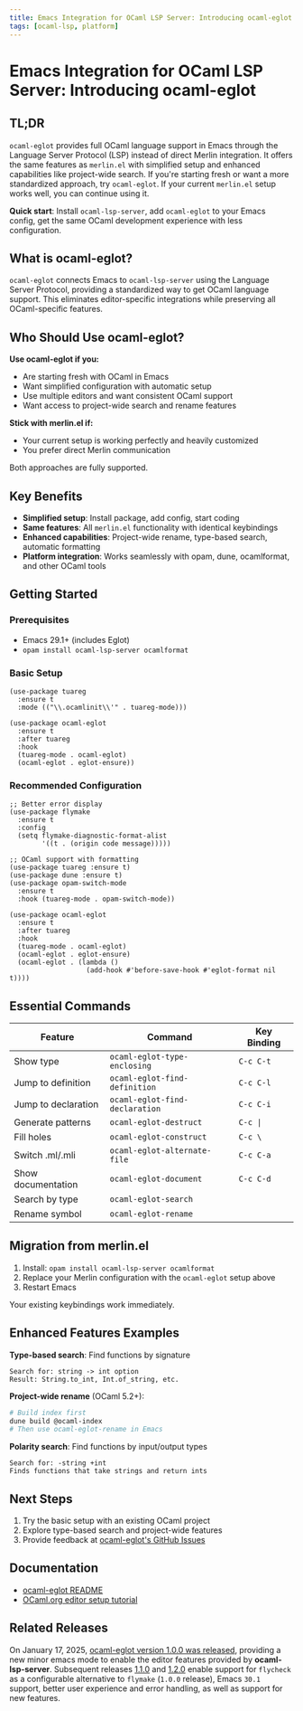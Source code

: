```yaml
---
title: Emacs Integration for OCaml LSP Server: Introducing ocaml-eglot
tags: [ocaml-lsp, platform]
---
```


# Emacs Integration for OCaml LSP Server: Introducing ocaml-eglot

## TL;DR

`ocaml-eglot` provides full OCaml language support in Emacs through the Language Server Protocol (LSP) instead of direct Merlin integration. It offers the same features as `merlin.el` with simplified setup and enhanced capabilities like project-wide search. If you're starting fresh or want a more standardized approach, try `ocaml-eglot`. If your current `merlin.el` setup works well, you can continue using it.

**Quick start**: Install `ocaml-lsp-server`, add `ocaml-eglot` to your Emacs config, get the same OCaml development experience with less configuration.

## What is ocaml-eglot?

`ocaml-eglot` connects Emacs to `ocaml-lsp-server` using the Language Server Protocol, providing a standardized way to get OCaml language support. This eliminates editor-specific integrations while preserving all OCaml-specific features.

## Who Should Use ocaml-eglot?

**Use ocaml-eglot if you:**
- Are starting fresh with OCaml in Emacs
- Want simplified configuration with automatic setup
- Use multiple editors and want consistent OCaml support
- Want access to project-wide search and rename features

**Stick with merlin.el if:**
- Your current setup is working perfectly and heavily customized
- You prefer direct Merlin communication

Both approaches are fully supported.

## Key Benefits

- **Simplified setup**: Install package, add config, start coding
- **Same features**: All `merlin.el` functionality with identical keybindings
- **Enhanced capabilities**: Project-wide rename, type-based search, automatic formatting
- **Platform integration**: Works seamlessly with opam, dune, ocamlformat, and other OCaml tools

## Getting Started

### Prerequisites
- Emacs 29.1+ (includes Eglot)
- `opam install ocaml-lsp-server ocamlformat`

### Basic Setup

```elisp
(use-package tuareg
  :ensure t
  :mode (("\\.ocamlinit\\'" . tuareg-mode)))

(use-package ocaml-eglot
  :ensure t
  :after tuareg
  :hook
  (tuareg-mode . ocaml-eglot)
  (ocaml-eglot . eglot-ensure))
```

### Recommended Configuration

```elisp
;; Better error display
(use-package flymake
  :ensure t
  :config
  (setq flymake-diagnostic-format-alist
        '((t . (origin code message)))))

;; OCaml support with formatting
(use-package tuareg :ensure t)
(use-package dune :ensure t)
(use-package opam-switch-mode
  :ensure t
  :hook (tuareg-mode . opam-switch-mode))

(use-package ocaml-eglot
  :ensure t
  :after tuareg
  :hook
  (tuareg-mode . ocaml-eglot)
  (ocaml-eglot . eglot-ensure)
  (ocaml-eglot . (lambda () 
                   (add-hook #'before-save-hook #'eglot-format nil t))))
```

## Essential Commands

| Feature | Command | Key Binding |
|---------|---------|-------------|
| Show type | `ocaml-eglot-type-enclosing` | `C-c C-t` |
| Jump to definition | `ocaml-eglot-find-definition` | `C-c C-l` |
| Jump to declaration | `ocaml-eglot-find-declaration` | `C-c C-i` |
| Generate patterns | `ocaml-eglot-destruct` | `C-c \|` |
| Fill holes | `ocaml-eglot-construct` | `C-c \` |
| Switch .ml/.mli | `ocaml-eglot-alternate-file` | `C-c C-a` |
| Show documentation | `ocaml-eglot-document` | `C-c C-d` |
| Search by type | `ocaml-eglot-search` | |
| Rename symbol | `ocaml-eglot-rename` | |

## Migration from merlin.el

1. Install: `opam install ocaml-lsp-server ocamlformat`
2. Replace your Merlin configuration with the `ocaml-eglot` setup above
3. Restart Emacs

Your existing keybindings work immediately.

## Enhanced Features Examples

**Type-based search**: Find functions by signature
```
Search for: string -> int option
Result: String.to_int, Int.of_string, etc.
```

**Project-wide rename** (OCaml 5.2+):
```bash
# Build index first
dune build @ocaml-index
# Then use ocaml-eglot-rename in Emacs
```

**Polarity search**: Find functions by input/output types
```
Search for: -string +int
Finds functions that take strings and return ints
```

## Next Steps

1. Try the basic setup with an existing OCaml project
2. Explore type-based search and project-wide features
3. Provide feedback at [ocaml-eglot's GitHub Issues](https://github.com/tarides/ocaml-eglot/issues)

## Documentation

- [ocaml-eglot README](https://github.com/tarides/ocaml-eglot)
- [OCaml.org editor setup tutorial](https://ocaml.org/docs/set-up-editor#emacs)

## Related Releases

On January 17, 2025, [ocaml-eglot version 1.0.0 was released](https://discuss.ocaml.org/t/ann-release-of-ocaml-eglot-1-0-0/15978/14), providing a new minor emacs mode to enable the editor features provided by **ocaml-lsp-server**. Subsequent releases [1.1.0](https://github.com/tarides/ocaml-eglot/releases/tag/1.1.0) and [1.2.0](https://discuss.ocaml.org/t/ann-release-of-ocaml-eglot-1-2-0/16515) enable support for `flycheck` as a configurable alternative to `flymake` (`1.0.0` release), Emacs `30.1` support, better user experience and error handling, as well as support for new features. 
